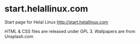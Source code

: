 start.helallinux.com
====================

Start page for Helal Linux
http://start.helallinux.com

HTML & CSS files are released under GPL 3.
Wallpapers are from Unsplash.com

